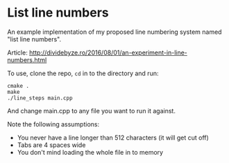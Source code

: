 # List line numbers

An example implementation of my proposed line numbering system named "list line numbers".

Article: http://dividebyze.ro/2016/08/01/an-experiment-in-line-numbers.html

To use, clone the repo, `cd` in to the directory and run:

```
cmake .
make
./line_steps main.cpp
```

And change main.cpp to any file you want to run it against.

Note the following assumptions:

* You never have a line longer than 512 characters (it will get cut off)
* Tabs are 4 spaces wide
* You don't mind loading the whole file in to memory